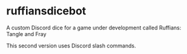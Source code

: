 # ruffiansdicebot

A custom Discord dice for a game under development called Ruffians: Tangle and Fray

This second version uses Discord slash commands.
